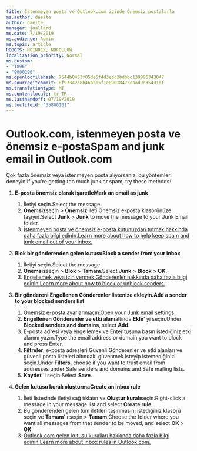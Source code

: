 ```yaml
---
title: İstenmeyen posta ve Outlook.com içinde Önemsiz postalarla
ms.author: daeite
author: daeite
manager: joallard
ms.date: 7/19/2019
ms.audience: Admin
ms.topic: article
ROBOTS: NOINDEX, NOFOLLOW
localization_priority: Normal
ms.custom:
- "1896"
- "9000290"
ms.openlocfilehash: 7544b0453f05de5f4d3edc2bdbbc139995343047
ms.sourcegitcommit: 8f97342d8b46ab05f1e89018473caad9d35431df
ms.translationtype: MT
ms.contentlocale: tr-TR
ms.lasthandoff: 07/19/2019
ms.locfileid: "35800101"
---
```

# <a name="spam-and-junk-email-in-outlookcom"></a><span data-ttu-id="3d683-102">Outlook.com, istenmeyen posta ve önemsiz e-posta</span><span class="sxs-lookup"><span data-stu-id="3d683-102">Spam and junk email in Outlook.com</span></span>

<span data-ttu-id="3d683-103">Çok fazla önemsiz veya istenmeyen posta alıyorsanız, bu yöntemleri deneyin:</span><span class="sxs-lookup"><span data-stu-id="3d683-103">If you're getting too much junk or spam, try these methods:</span></span>

1. <span data-ttu-id="3d683-104">**E-posta önemsiz olarak işaretle**</span><span class="sxs-lookup"><span data-stu-id="3d683-104">**Mark an email as junk**</span></span>
    1. <span data-ttu-id="3d683-105">İletiyi seçin.</span><span class="sxs-lookup"><span data-stu-id="3d683-105">Select the message.</span></span>
    1. <span data-ttu-id="3d683-106">**Önemsiz**seçin > **Önemsiz** ileti Önemsiz e-posta klasörünüze taşıyın.</span><span class="sxs-lookup"><span data-stu-id="3d683-106">Select **Junk** > **Junk** to move the message to your Junk Email folder.</span></span>
    1. [<span data-ttu-id="3d683-107">İstenmeyen posta ve önemsiz e-posta kutunuzdan tutmak hakkında daha fazla bilgi edinin.</span><span class="sxs-lookup"><span data-stu-id="3d683-107">Learn more about how to help keep spam and junk email out of your inbox.</span></span>](https://support.office.com/article/a3ece97b-82f8-4a5e-9ac3-e92fa6427ae4?wt.mc_id=Office_Outlook_com_Alchemy)

1. <span data-ttu-id="3d683-108">**Blok bir gönderenden gelen kutusu**</span><span class="sxs-lookup"><span data-stu-id="3d683-108">**Block a sender from your inbox**</span></span>
    1. <span data-ttu-id="3d683-109">İletiyi seçin.</span><span class="sxs-lookup"><span data-stu-id="3d683-109">Select the message.</span></span>
    1. <span data-ttu-id="3d683-110">**Önemsiz**seçin > **Blok** > **Tamam**.</span><span class="sxs-lookup"><span data-stu-id="3d683-110">Select **Junk** > **Block** > **OK**.</span></span>
    1. [<span data-ttu-id="3d683-111">Engellemek veya izin vermek Gönderenler hakkında daha fazla bilgi edinin.</span><span class="sxs-lookup"><span data-stu-id="3d683-111">Learn more about how to block or unblock senders.</span></span>](https://support.office.com/article/afba1c94-77bb-4f50-8b85-057cf52f4d5e?wt.mc_id=Office_Outlook_com_Alchemy)

1. <span data-ttu-id="3d683-112">**Bir göndereni Engellenen Gönderenler listenize ekleyin.**</span><span class="sxs-lookup"><span data-stu-id="3d683-112">**Add a sender to your blocked senders list**</span></span>
    1. <span data-ttu-id="3d683-113">[Önemsiz e-posta ayarlarını](https://outlook.live.com/mail/options/mail/junkEmail/blockedSendersAndDomainsV2)açın.</span><span class="sxs-lookup"><span data-stu-id="3d683-113">Open your [Junk email settings](https://outlook.live.com/mail/options/mail/junkEmail/blockedSendersAndDomainsV2).</span></span>
    1. <span data-ttu-id="3d683-114">**Engellenen Gönderenler ve etki alanı**altında **Ekle**' yi seçin.</span><span class="sxs-lookup"><span data-stu-id="3d683-114">Under **Blocked senders and domains**, select **Add**.</span></span>
    1. <span data-ttu-id="3d683-115">E-posta adresi veya engellemek ve Enter tuşuna basın istediğiniz etki alanını yazın.</span><span class="sxs-lookup"><span data-stu-id="3d683-115">Type the email address or domain you want to block and press Enter.</span></span>
    1. <span data-ttu-id="3d683-116">**Filtreler**, e-posta adresleri Güvenli Gönderenler ve etki alanları ve güvenli posta listeleri altındaki güvenmek isteyip istemediğinizi seçin.</span><span class="sxs-lookup"><span data-stu-id="3d683-116">Under **Filters**, choose if you want to trust email from addresses under Safe senders and domains and Safe mailing lists.</span></span>
    1. <span data-ttu-id="3d683-117">**Kaydet** 'i seçin.</span><span class="sxs-lookup"><span data-stu-id="3d683-117">Select **Save**.</span></span>

1. <span data-ttu-id="3d683-118">**Gelen kutusu kuralı oluşturma**</span><span class="sxs-lookup"><span data-stu-id="3d683-118">**Create an inbox rule**</span></span>
    1. <span data-ttu-id="3d683-119">İleti listesinde iletiyi sağ tıklatın ve **Oluştur kuralı**seçin.</span><span class="sxs-lookup"><span data-stu-id="3d683-119">Right-click a message in your message list and select **Create rule**.</span></span>
    1. <span data-ttu-id="3d683-120">Bu gönderenden gelen tüm iletileri taşınmasını istediğiniz klasörü seçin ve **Tamam**' ı seçin > **Tamam**.</span><span class="sxs-lookup"><span data-stu-id="3d683-120">Choose the folder where you want all messages from that sender to be moved, and select **OK** > **OK**.</span></span>
    1. [<span data-ttu-id="3d683-121">Outlook.com gelen kutusu kuralları hakkında daha fazla bilgi edinin.</span><span class="sxs-lookup"><span data-stu-id="3d683-121">Learn more about inbox rules in Outlook.com.</span></span>](https://support.office.com/article/4b094371-a5d7-49bd-8b1b-4e4896a7cc5d?wt.mc_id=Office_Outlook_com_Alchemy)